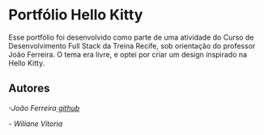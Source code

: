 # Portfólio Hello Kitty

Esse portfólio foi desenvolvido como parte de uma atividade do Curso de Desenvolvimento Full Stack da Treina Recife, sob orientação do professor João Ferreira. O tema era livre, e optei por criar um design inspirado na Hello Kitty.

## Autores
<em>-João Ferreira<a href="https://github.com/joaoferreirape"> github</a></em>

<em>- Wiliane Vitoria</em>
